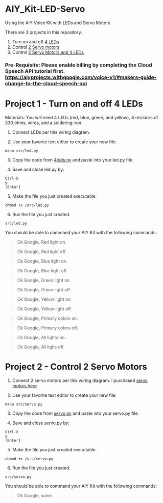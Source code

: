 # AIY_Kit-LED-Servo
Using the AIY Voice Kit with LEDs and Servo Motors

There are 3 projects in this repository.
1) Turn on and off [4 LEDs](https://github.com/carolinedunn/AIY_Kit-LED-Servo/blob/master/4leds.py)
2) Control [2 Servo motors](https://github.com/carolinedunn/AIY_Kit-LED-Servo/blob/master/servo.py)
3) Control [2 Servo Motors and 4 LEDs](https://github.com/carolinedunn/AIY_Kit-LED-Servo/blob/master/servo-led.py)

### Pre-Requisite: Please enable billing by completing the Cloud Speech API tutorial first. https://aiyprojects.withgoogle.com/voice-v1/#makers-guide-change-to-the-cloud-speech-api

# Project 1 - Turn on and off 4 LEDs

Materials: You will need 4 LEDs (red, blue, green, and yellow), 4 resistors of 330 ohms, wires, and a soldering iron.

1. Connect LEDs per this wiring diagram.


2. Use your favorite text editor to create your new file:
```
nano src/led.py
```

3. Copy the code from [4leds.py](https://github.com/carolinedunn/AIY_Kit-LED-Servo/blob/master/4leds.py) and paste into your led.py file.

4. Save and close led.py by:
```
Ctrl-X
y
[Enter]
```
5. Make the file you just created executable.
```
chmod +x /src/led.py
```

6. Run the file you just created.
```
src/led.py
```

You should be able to command your AIY Kit with the following commands:
> Ok Google, Red light on.

> Ok Google, Red light off.

> Ok Google, Blue light on.

> Ok Google, Blue light off.

> Ok Google, Green light on.

> Ok Google, Green light off.

> Ok Google, Yellow light on.

> Ok Google, Yellow light off.

> Ok Google, Primary colors on.

> Ok Google, Primary colors off.

> Ok Google, All lights on.

> Ok Google, All lighs off.

# Project 2 - Control 2 Servo Motors
1. Connect 2 servo motors per this wiring diagram. I purchased [servo motors here](https://amzn.to/2HrBd5G)


2. Use your favorite text editor to create your new file:
```
nano src/servo.py
```

3. Copy the code from [servo.py](https://github.com/carolinedunn/AIY_Kit-LED-Servo/blob/master/servo.py) and paste into your servo.py file.

4. Save and close servo.py by:
```
Ctrl-X
y
[Enter]
```
5. Make the file you just created executable.
```
chmod +x /src/servo.py
```

6. Run the file you just created.
```
src/servo.py
```

You should be able to command your AIY Kit with the following commands:
> Ok Google, wave.
